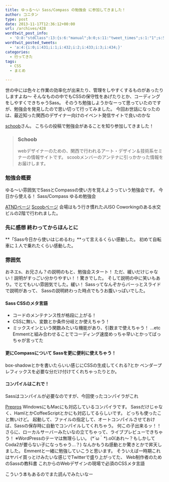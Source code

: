 ```yaml
---
title: ゆっる〜い Sass/Compass の勉強会 に参加してきました！
author: コニタン
type: post
date: 2013-11-17T12:36:12+00:00
url: /archives/428
wordtwit_post_info:
  - 'O:8:"stdClass":13:{s:6:"manual";b:0;s:11:"tweet_times";s:1:"1";s:5:"delay";s:2:"15";s:7:"enabled";s:1:"1";s:10:"separation";i:60;s:7:"version";s:5:"3.0.3";s:14:"tweet_template";b:0;s:6:"status";i:2;s:6:"result";a:0:{}s:13:"tweet_counter";i:5;s:13:"tweet_log_ids";a:4:{i:0;i:431;i:1;i:432;i:2;i:433;i:3;i:434;}s:9:"hash_tags";a:0:{}s:8:"accounts";a:1:{i:0;s:6:"skd_nw";}}'
wordtwit_posted_tweets:
  - 'a:4:{i:0;i:431;i:1;i:432;i:2;i:433;i:3;i:434;}'
categories:
  - 行ってきた
tags:
  - CSS
  - まとめ

---
```

世の中には色々と作業の効率化が出来たり、管理をしやすくするものがあったりしますよね〜 そんなものの中でもCSSの保守性をあげたりとか、コーディングをしやすくできちゃうSass。 そのうち勉強しようかなーって思っていたのですが、勉強会を発見したので思い切って行ってみました。 <!--more--> 今回お世話になったのは、最近知った関西のデザイナー向けのイベント発信サイトで良いのかな

<a href="http://scoob.info/" target="_blank">schoob</a>さん。 こちらの投稿で勉強会があることを知り参加してきました！

> ### Schoob
> 
> webデザイナーのための、関西で行われるアート・デザイン＆技術系セミナーの情報サイトです。 scoobメンバーのアンテナに引っかかった情報をお届けします。 

### 勉強会概要

ゆる〜い雰囲気でSassとCompassの使い方を覚えようっていう勉強会です。 今日から使える！ Sass/Compass ゆるめ勉強会

<a href="http://atnd.org/events/44769" target="_blank">ATNDページ</a> <a href="http://scoob.info/sasscompass-2/" target="_blank">Scoobページ</a> 会場はもう行き慣れたJUSO Coworkingのある水交ビルの2階で行われました。

### 先に感想 終わってからほんとに

**「Sass今日から使いはじめるわ」**って言えるくらい感動した。 初めて自転車に１人で乗れたくらい感動した。

### 雰囲気

おネエs、お兄さん？の説明のもと、勉強会スタート！ ただ、緩いだけじゃない！説明がすっごい分かりやすい！！驚きでした。 そして説明の中に笑いもあり。でとてもいい雰囲気でした。緩い！ Sassってなんぞからバーっとスライドで説明があって、 Sassの説明終わった時点でもうお腹いっぱいでした。

#### Sass CSSのメタ言語

  * コードのメンテナンス性が格段に上がる！
  * CSSに無い、変数とか条件分岐とか使えちゃう！
  * ミックスインという関数みたいな機能があり、引数まで使えちゃう！ &#8230;etc Emmentと組み合わせることでコーディング速度めっちゃ早いとかってばっちゃが言ってた 

#### 更にCompassについて Sassを更に便利に使えちゃう！

box-shadowとかを書いたらいい感じにCSSの生成してくれる?とか ベンダープレフィックスを必要な分だけ付けてくれちゃったりとか。

#### コンパイルはこれで！

Sassはコンパイルが必要なのですが、今回使ったコンパイラがこれ

<a href="http://alphapixels.com/prepros/" target="_blank">Prepros</a> WindowsにもMacにも対応しているコンパイラです。 Sassだけじゃなく、HamlとかCoffeeScriptとかにも対応してるらしいです。 どっちも使ったこと無いけど。 起動して、ファイルの指定して、オートコンパイルさせておけば、Sassの保存時に自動でコンパイルしてくれちゃう。 何この子出来るッ！！ さらに、ローカルサーバーみたいなの立てちゃって、ライブプレビューできちゃう！ ※WordPressのテーマは無理らしい。 (&#42;´ω｀&#42;).o0(あれ〜？もしかしてCoda2が要らない子になっちゃう‥.？) なんかもうね感動とか驚きとかで昇天しました。 Emmentと一緒に勉強していこうと思います。 そういえば一時期これはヤバイ買っとけみたいな感じでTwitterで盛り上がってた、 Web制作者のためのSassの教科書 これからのWebデザインの現場で必須のCSSメタ言語



こういう本もあるのでまた読んでみたいなー